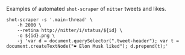Examples of automated `shot-scraper` of `nitter` tweets and likes.

```
shot-scraper -s '.main-thread' \
    -h 2000 \
    --retina http://nitter/i/status/${id} \
    -o ${id}.png \
    -j 'var d = document.querySelector(".tweet-header"); var t = document.createTextNode("❤️ Elon Musk liked"); d.prepend(t);'
```

